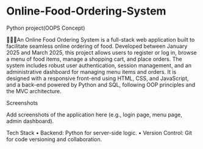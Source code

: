 # Online-Food-Ordering-System

Python project(OOPS Concept)

🍟🍔🍗An Online Food Ordering System is a full-stack web application built to facilitate seamless online ordering of food. Developed between January 2025 and March 2025, this project allows users to register or log in, browse a menu of food items, manage a shopping cart, and place orders. The system includes robust user authentication, session management, and an administrative dashboard for managing menu items and orders. It is designed with a responsive front-end using HTML, CSS, and JavaScript, and a back-end powered by Python and SQL, following OOP principles and the MVC architecture.

Screenshots

Add screenshots of the application  here (e.g., login page, menu page, admin dashboard).



Tech Stack
	•	Backend: Python for server-side logic.
 • 	Version Control: Git for code versioning and collaboration.
